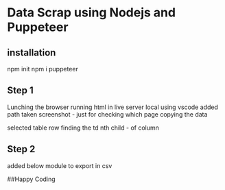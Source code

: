 
# Data Scrap using Nodejs and Puppeteer

## installation
npm init
npm i puppeteer

## Step 1 
Lunching the browser
running html in live server local using vscode
added path
taken screenshot - just for checking which page copying the data

selected table row 
finding the td nth child - of column

## Step 2 
added below module to export in csv


##Happy Coding
